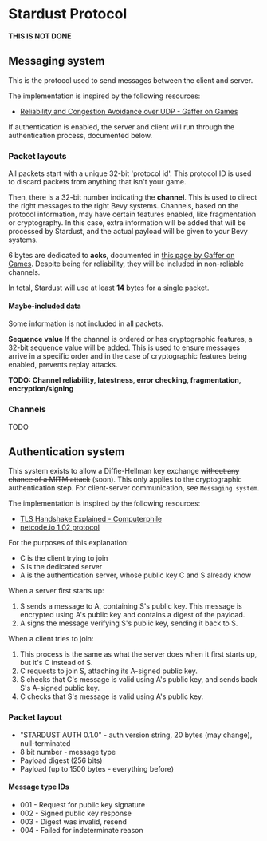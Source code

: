 # Stardust Protocol
**THIS IS NOT DONE**

## Messaging system
This is the protocol used to send messages between the client and server.

The implementation is inspired by the following resources:
- [Reliability and Congestion Avoidance over UDP - Gaffer on Games](https://gafferongames.com/post/reliability_ordering_and_congestion_avoidance_over_udp/)

If authentication is enabled, the server and client will run through the authentication process, documented below.

### Packet layouts
All packets start with a unique 32-bit 'protocol id'. This protocol ID is used to discard packets from anything that isn't your game.

Then, there is a 32-bit number indicating the **channel**. This is used to direct the right messages to the right Bevy systems. Channels, based on the protocol information, may have certain features enabled, like fragmentation or cryptography. In this case, extra information will be added that will be processed by Stardust, and the actual payload will be given to your Bevy systems.

6 bytes are dedicated to **acks**, documented in [this page by Gaffer on Games](https://gafferongames.com/post/reliability_ordering_and_congestion_avoidance_over_udp/). Despite being for reliability, they will be included in non-reliable channels.

In total, Stardust will use at least **14** bytes for a single packet.

#### Maybe-included data
Some information is not included in all packets.

**Sequence value**
If the channel is ordered or has cryptographic features, a 32-bit sequence value will be added. This is used to ensure messages arrive in a specific order and in the case of cryptographic features being enabled, prevents replay attacks.

**TODO: Channel reliability, latestness, error checking, fragmentation, encryption/signing**

### Channels
TODO

## Authentication system
This system exists to allow a Diffie-Hellman key exchange ~~without any chance of a MITM attack~~ (soon).
This only applies to the cryptographic authentication step. For client-server communication, see `Messaging system`.

The implementation is inspired by the following resources:
- [TLS Handshake Explained - Computerphile](https://www.youtube.com/watch?v=86cQJ0MMses)
- [netcode.io 1.02 protocol](https://github.com/networkprotocol/netcode/blob/997c0e67b84bf385e9789fd7d99942cbab216c6f/STANDARD.md)

For the purposes of this explanation:
- C is the client trying to join
- S is the dedicated server
- A is the authentication server, whose public key C and S already know

When a server first starts up:
1. S sends a message to A, containing S's public key. This message is encrypted using A's public key and contains a digest of the payload.
2. A signs the message verifying S's public key, sending it back to S.

When a client tries to join:
1. This process is the same as what the server does when it first starts up, but it's C instead of S.
2. C requests to join S, attaching its A-signed public key.
3. S checks that C's message is valid using A's public key, and sends back S's A-signed public key.
4. C checks that S's message is valid using A's public key.

### Packet layout
- "STARDUST AUTH 0.1.0" - auth version string, 20 bytes (may change), null-terminated
- 8 bit number - message type
- Payload digest (256 bits)
- Payload (up to 1500 bytes - everything before)

#### Message type IDs
- 001 - Request for public key signature
- 002 - Signed public key response
- 003 - Digest was invalid, resend
- 004 - Failed for indeterminate reason